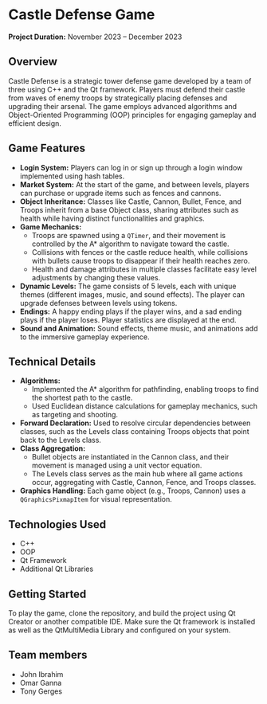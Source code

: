 
<h1>Castle Defense Game</h1>
<p><strong>Project Duration:</strong> November 2023 – December 2023</p>

<h2>Overview</h2>
<p>Castle Defense is a strategic tower defense game developed by a team of three using C++ and the Qt framework. Players must defend their castle from waves of enemy troops by strategically placing defenses and upgrading their arsenal. The game employs advanced algorithms and Object-Oriented Programming (OOP) principles for engaging gameplay and efficient design.</p>

<h2>Game Features</h2>
<ul>
    <li><strong>Login System:</strong> Players can log in or sign up through a login window implemented using hash tables.</li>
    <li><strong>Market System:</strong> At the start of the game, and between levels, players can purchase or upgrade items such as fences and cannons.</li>
    <li><strong>Object Inheritance:</strong> Classes like Castle, Cannon, Bullet, Fence, and Troops inherit from a base Object class, sharing attributes such as health while having distinct functionalities and graphics.</li>
    <li><strong>Game Mechanics:</strong>
        <ul>
            <li>Troops are spawned using a <code>QTimer</code>, and their movement is controlled by the A* algorithm to navigate toward the castle.</li>
            <li>Collisions with fences or the castle reduce health, while collisions with bullets cause troops to disappear if their health reaches zero.</li>
            <li>Health and damage attributes in multiple classes facilitate easy level adjustments by changing these values.</li>
        </ul>
    </li>
    <li><strong>Dynamic Levels:</strong> The game consists of 5 levels, each with unique themes (different images, music, and sound effects). The player can upgrade defenses between levels using tokens.</li>
    <li><strong>Endings:</strong> A happy ending plays if the player wins, and a sad ending plays if the player loses. Player statistics are displayed at the end.</li>
    <li><strong>Sound and Animation:</strong> Sound effects, theme music, and animations add to the immersive gameplay experience.</li>
</ul>

<h2>Technical Details</h2>
<ul>
    <li><strong>Algorithms:</strong> 
        <ul>
            <li>Implemented the A* algorithm for pathfinding, enabling troops to find the shortest path to the castle.</li>
            <li>Used Euclidean distance calculations for gameplay mechanics, such as targeting and shooting.</li>
        </ul>
    </li>
    <li><strong>Forward Declaration:</strong> Used to resolve circular dependencies between classes, such as the Levels class containing Troops objects that point back to the Levels class.</li>
    <li><strong>Class Aggregation:</strong> 
        <ul>
            <li>Bullet objects are instantiated in the Cannon class, and their movement is managed using a unit vector equation.</li>
            <li>The Levels class serves as the main hub where all game actions occur, aggregating with Castle, Cannon, Fence, and Troops classes.</li>
        </ul>
    </li>
    <li><strong>Graphics Handling:</strong> Each game object (e.g., Troops, Cannon) uses a <code>QGraphicsPixmapItem</code> for visual representation.</li>
</ul>

<h2>Technologies Used</h2>
<ul>
    <li>C++</li>
    <li>OOP</li>
    <li>Qt Framework</li>
    <li>Additional Qt Libraries</li>
</ul>

<h2>Getting Started</h2>
<p>To play the game, clone the repository, and build the project using Qt Creator or another compatible IDE. Make sure the Qt framework is installed as well as the QtMultiMedia Library and configured on your system.</p>

<h2>Team members</h2>

<ul>
  <li>
    John Ibrahim <br>
  </li>
  <li>
    Omar Ganna <br>
  </li>
  <li>
    Tony Gerges
  </li>
</ul>
